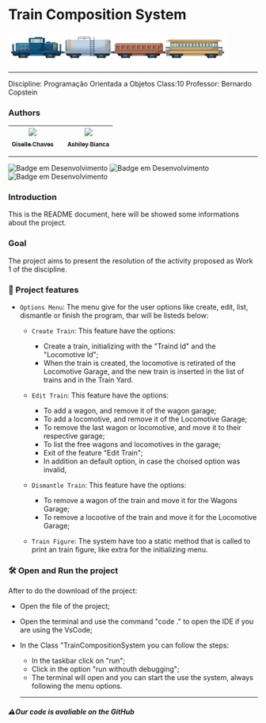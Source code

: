 <h1 > Train Composition System </h1>
<img src="img.jpg">
<hr>

Discipline: Programação Orientada a Objetos
Class:10
Professor: Bernardo Copstein

### Authors

| [<img loading="lazy" src="https://avatars.githubusercontent.com/u/112208391?v=4" width=115><br><sub>Giselle Chaves</sub>](https://github.com/GiselleChaves) |     | [<img loading="lazy" src="https://avatars.githubusercontent.com/u/97049778?v=4" width=115><br><sub>Ashiley Bianca</sub>](https://github.com/ashileybianca) |
| :---------------------------------------------------------------------------------------------------------------------------------------------------------: | :-: | :--------------------------------------------------------------------------------------------------------------------------------------------------------: |

<hr>

![Badge em Desenvolvimento](http://img.shields.io/static/v1?label=STATUS&message=FINALIZADO&color=GREEN&style=for-the-badge) ![Badge em Desenvolvimento](http://img.shields.io/static/v1?label=LINGUAGEM&message=JAVA&color=GREEN&style=for-the-badge) ![Badge em Desenvolvimento](http://img.shields.io/static/v1?label=LICENÇA&message=MIT&color=GREEN&style=for-the-badge)

### Introduction

This is the README document, here will be showed some informations about the project.

### Goal

The project aims to present the resolution of the activity proposed as Work 1 of the discipline.

### :hammer: Project features

- `Options Menu`: The menu give for the user options like create, edit, list, dismantle or finish the program, thar will be listeds below:

  - `Create Train`: This feature have the options:

    - Create a train, initializing with the "Traind Id" and the "Locomotive Id";
    - When the train is created, the locomotive is retirated of the Locomotive Garage, and the new train is inserted in the list of trains and in the Train Yard.

  - `Edit Train`: This feature have the options:

    - To add a wagon, and remove it of the wagon garage;
    - To add a locomotive, and remove it of the Locomotive Garage;
    - To remove the last wagon or locomotive, and move it to their respective garage;
    - To list the free wagons and locomotives in the garage;
    - Exit of the feature "Edit Train";
    - In addition an default option, in case the choised option was invalid,

  - `Dismantle Train`: This feature have the options:

    - To remove a wagon of the train and move it for the Wagons Garage;
    - To remove a locootive of the train and move it for the Locomotive Garage;

  - `Train Figure`: The system have too a static method that is called to print an train figure, like extra for the initializing menu.

### 🛠️ Open and Run the project

After to do the download of the project:

- Open the file of the project;
- Open the terminal and use the command "code ." to open the IDE if you are using the VsCode;
- In the Class "TrainCompositionSystem you can follow the steps:

  - In the taskbar click on "run";
  - Click in the option "run withouth debugging";
  - The terminal will open and you can start the use the system, always following the menu options.
  <hr>

##### ⚠️Our code is avaliable on the GitHub
